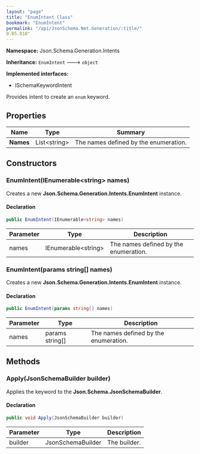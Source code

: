 ```yaml
---
layout: "page"
title: "EnumIntent Class"
bookmark: "EnumIntent"
permalink: "/api/JsonSchema.Net.Generation/:title/"
0.05.018"
---
```

**Namespace:** Json.Schema.Generation.Intents

**Inheritance:**
`EnumIntent`
 🡒 
`object`

**Implemented interfaces:**

- ISchemaKeywordIntent

Provides intent to create an `enum` keyword.

## Properties

| Name | Type | Summary |
|---|---|---|
| **Names** | List\<string\> | The names defined by the enumeration. |

## Constructors

### EnumIntent(IEnumerable\<string\> names)

Creates a new **Json.Schema.Generation.Intents.EnumIntent** instance.

#### Declaration

```c#
public EnumIntent(IEnumerable<string> names)
```

| Parameter | Type | Description |
|---|---|---|
| names | IEnumerable\<string\> | The names defined by the enumeration. |


### EnumIntent(params string[] names)

Creates a new **Json.Schema.Generation.Intents.EnumIntent** instance.

#### Declaration

```c#
public EnumIntent(params string[] names)
```

| Parameter | Type | Description |
|---|---|---|
| names | params string[] | The names defined by the enumeration. |


## Methods

### Apply(JsonSchemaBuilder builder)

Applies the keyword to the **Json.Schema.JsonSchemaBuilder**.

#### Declaration

```c#
public void Apply(JsonSchemaBuilder builder)
```

| Parameter | Type | Description |
|---|---|---|
| builder | JsonSchemaBuilder | The builder. |


